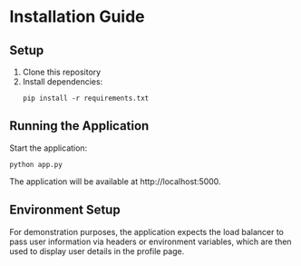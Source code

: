 # Installation Guide

## Setup

1. Clone this repository
2. Install dependencies:
   ```
   pip install -r requirements.txt
   ```

## Running the Application

Start the application:
```
python app.py
```

The application will be available at http://localhost:5000.

## Environment Setup

For demonstration purposes, the application expects the load balancer to pass user information via headers or environment variables, which are then used to display user details in the profile page.
